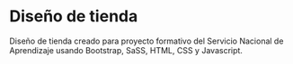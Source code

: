 # Diseño de tienda

Diseño de tienda creado para proyecto formativo del Servicio Nacional de Aprendizaje usando Bootstrap, SaSS, HTML, CSS y Javascript.
